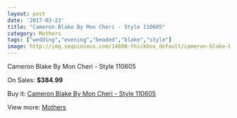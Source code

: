 ```yaml
---
layout: post
date: '2017-03-23'
title: "Cameron Blake By Mon Cheri - Style 110605"
category: Mothers
tags: ["wedding","evening","beaded","blake","style"]
image: http://img.sequinious.com/14600-thickbox_default/cameron-blake-by-mon-cheri-style-110605.jpg
---
```

Cameron Blake By Mon Cheri - Style 110605

On Sales: **$384.99**
<a href="https://www.sequinious.com/mothers/6890-cameron-blake-by-mon-cheri-style-110605.html"><amp-img layout="responsive" width="600" height="600" src="//img.sequinious.com/14600-thickbox_default/cameron-blake-by-mon-cheri-style-110605.jpg" alt="Cameron Blake By Mon Cheri - Style 110605 0" /></a>

Buy it: [Cameron Blake By Mon Cheri - Style 110605](https://www.sequinious.com/mothers/6890-cameron-blake-by-mon-cheri-style-110605.html "Cameron Blake By Mon Cheri - Style 110605")

View more: [Mothers](https://www.sequinious.com/6-mothers "Mothers")